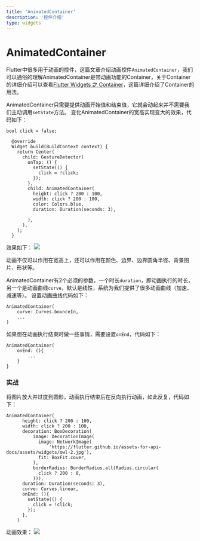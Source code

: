 ```yaml
---
title: 'AnimatedContainer'
description: '控件介绍'
type: widgets
---
```


# AnimatedContainer

Flutter中很多用于动画的控件，这篇文章介绍动画控件`AnimatedContainer`，我们可以通俗的理解AnimatedContainer是带动画功能的Container，关于Container的详细介绍可以查看[Flutter Widgets 之 Container](https://blog.csdn.net/mengks1987/article/details/104388393)，这篇详细介绍了Container的用法。

AnimatedContainer只需要提供动画开始值和结束值，它就会动起来并不需要我们主动调用`setState`方法。
变化AnimatedContainer的宽高实现变大的效果，代码如下：​

```
bool click = false;

  @override
  Widget build(BuildContext context) {
    return Center(
      child: GestureDetector(
        onTap: () {
          setState(() {
            click = !click;
          });
        },
        child: AnimatedContainer(
          height: click ? 200 : 100,
          width: click ? 200 : 100,
          color: Colors.blue,
          duration: Duration(seconds: 3),

        ),
      ),
    );
  }
```

效果如下：
![](https://img-blog.csdnimg.cn/20200220132106941.gif)

动画不仅可以作用在宽高上，还可以作用在颜色、边界、边界圆角半径、背景图片、形状等。

AnimatedContainer有2个必须的参数，一个时长`duration`，即动画执行的时长，另一个是动画曲线`curve`，默认是线性，系统为我们提供了很多动画曲线（加速、减速等）。
设置动画曲线代码如下：
```
AnimatedContainer(
	curve: Curves.bounceIn,
	...
)
```
如果想在动画执行结束时做一些事情，需要设置`onEnd`，代码如下：
```
AnimatedContainer(
	onEnd: (){
		...
	}
}
```

### 实战 

将图片放大并过度到圆形，动画执行结束后在反向执行动画，如此反复，代码如下：
```
AnimatedContainer(
      height: click ? 200 : 100,
      width: click ? 200 : 100,
      decoration: BoxDecoration(
          image: DecorationImage(
            image: NetworkImage(
                'https://flutter.github.io/assets-for-api-docs/assets/widgets/owl-2.jpg'),
            fit: BoxFit.cover,
          ),
          borderRadius: BorderRadius.all(Radius.circular(
            click ? 200 : 0,
          ))),
      duration: Duration(seconds: 3),
      curve: Curves.linear,
      onEnd: (){
        setState(() {
          click = !click;
        });
      },
    )
```

动画效果：
![](https://img-blog.csdnimg.cn/20200220134100792.gif)











